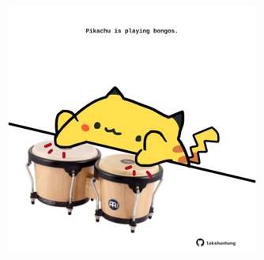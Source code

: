 <!-- built at 18/01/2025, 13:02:43 UTC -->
<p align="center">
  <img width="500" height="500" src="./ReadmeImage.svg">
</p>
